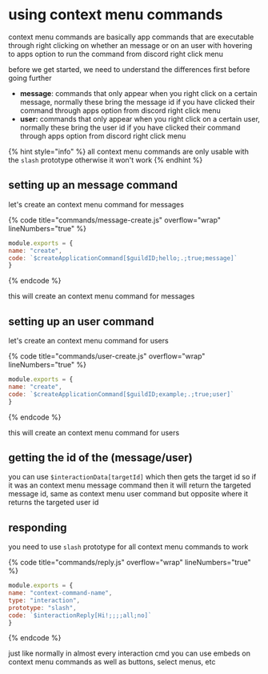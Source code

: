 # using context menu commands

context menu commands are basically app commands that are executable through right clicking on whether an message or on an user with hovering to apps option to run the command from discord right click menu

before we get started, we need to understand the differences first before going further

* **message**: commands that only appear when you right click on a certain message, normally these bring the message id if you have clicked their command through apps option from discord right click menu
* **user:** commands that only appear when you right click on a certain user, normally these bring the user id if you have clicked their command through apps option from discord right click menu

{% hint style="info" %}
all context menu commands are only usable with the `slash` prototype otherwise it won't work
{% endhint %}

## setting up an message command

let's create an context menu command for messages

{% code title="commands/message-create.js" overflow="wrap" lineNumbers="true" %}
```javascript
module.exports = {
name: "create",
code: `$createApplicationCommand[$guildID;hello;.;true;message]`
}
```
{% endcode %}

this will create an context menu command for messages

## setting up an user command

let's create an context menu command for users

{% code title="commands/user-create.js" overflow="wrap" lineNumbers="true" %}
```javascript
module.exports = {
name: "create",
code: `$createApplicationCommand[$guildID;example;.;true;user]`
}
```
{% endcode %}

this will create an context menu command for users

## getting the id of the (message/user)

you can use `$interactionData[targetId]` which then gets the target id so if it was an context menu message command then it will return the targeted message id, same as context menu user command but opposite where it returns the targeted user id

## responding

you need to use `slash` prototype for all context menu commands to work

{% code title="commands/reply.js" overflow="wrap" lineNumbers="true" %}
```javascript
module.exports = {
name: "context-command-name",
type: "interaction",
prototype: "slash",
code: `$interactionReply[Hi!;;;;all;no]`
}

```
{% endcode %}

just like normally in almost every interaction cmd you can use embeds on context menu commands as well as buttons, select menus, etc
